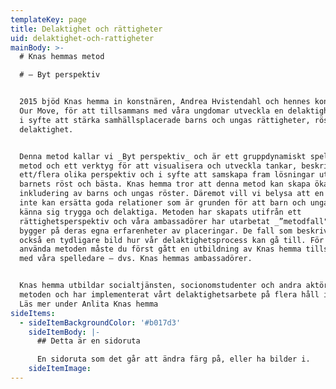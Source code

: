```yaml
---
templateKey: page
title: Delaktighet och rättigheter
uid: delaktighet-och-rattigheter
mainBody: >-
  # Knas hemmas metod

  # – Byt perspektiv


  2015 bjöd Knas hemma in konstnären, Andrea Hvistendahl och hennes konstverk,
  Our Move, för att tillsammans med våra ungdomar utveckla en delaktighetsmetod
  i syfte att stärka samhällsplacerade barns och ungas rättigheter, röster och
  delaktighet.


  Denna metod kallar vi _Byt perspektiv_ och är ett gruppdynamiskt spel, en
  metod och ett verktyg för att visualisera och utveckla tankar, beskriva
  ett/flera olika perspektiv och i syfte att samskapa fram lösningar utifrån
  barnets röst och bästa. Knas hemma tror att denna metod kan skapa ökad
  inkludering av barns och ungas röster. Däremot vill vi belysa att en metod
  inte kan ersätta goda relationer som är grunden för att barn och unga ska
  känna sig trygga och delaktiga. Metoden har skapats utifrån ett
  rättighetsperspektiv och våra ambassadörer har utarbetat _”metodfall"_ som
  bygger på deras egna erfarenheter av placeringar. De fall som beskrivs ger
  också en tydligare bild hur vår delaktighetsprocess kan gå till. För att
  använda metoden måste du först gått en utbildning av Knas hemma tillsammans
  med våra spelledare – dvs. Knas hemmas ambassadörer.


  Knas hemma utbildar socialtjänsten, socionomstudenter och andra aktörer i
  metoden och har implementerat vårt delaktighetsarbete på flera håll i Sverige.
  Läs mer under Anlita Knas hemma
sideItems:
  - sideItemBackgroundColor: '#b017d3'
    sideItemBody: |-
      ## Detta är en sidoruta

      En sidoruta som det går att ändra färg på, eller ha bilder i.
    sideItemImage: 
---
```


